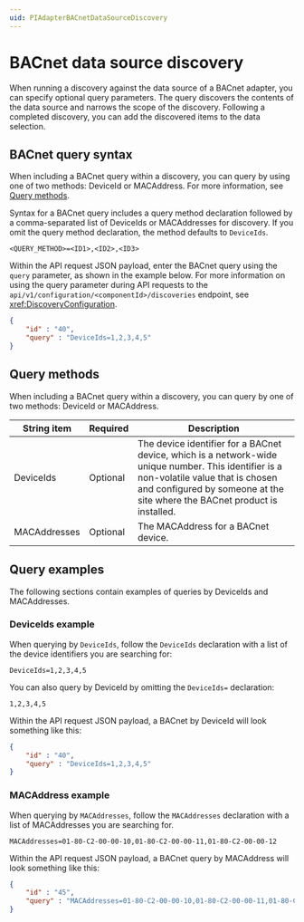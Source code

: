 ```yaml
---
uid: PIAdapterBACnetDataSourceDiscovery
---
```


# BACnet data source discovery

When running a discovery against the data source of a BACnet adapter, you can specify optional query parameters. The query discovers the contents of the data source and narrows the scope of the discovery. Following a completed discovery, you can add the discovered items to the data selection.

## BACnet query syntax

When including a BACnet query within a discovery, you can query by using one of two methods: DeviceId or MACAddress. For more information, see [Query methods](#query-methods).

Syntax for a BACnet query includes a query method declaration followed by a comma-separated list of DeviceIds or MACAddresses for discovery. If you omit the query method declaration, the method defaults to `DeviceIds`.

```text
<QUERY_METHOD>=<ID1>,<ID2>,<ID3> 
```

Within the API request JSON payload, enter the BACnet query using the `query` parameter, as shown in the example below. For more information on using the query parameter during API requests to the `api/v1/configuration/<componentId>/discoveries` endpoint, see <xref:DiscoveryConfiguration>.

```json
{
    "id" : "40",
    "query" : "DeviceIds=1,2,3,4,5"
}
```

## Query methods

When including a BACnet query within a discovery, you can query by one of two methods: DeviceId or MACAddress.

String item | Required | Description
--|--|--
DeviceIds | Optional | The device identifier for a BACnet device, which is a network-wide unique number. This identifier is a non-volatile value that is chosen and configured by someone at the site where the BACnet product is installed.
MACAddresses | Optional | The MACAddress for a BACnet device.

## Query examples

The following sections contain examples of queries by DeviceIds and MACAddresses.

### DeviceIds example

When querying by `DeviceIds`, follow the `DeviceIds` declaration with a list of the device identifiers you are searching for:

```text
DeviceIds=1,2,3,4,5
```

You can also query by DeviceId by omitting the `DeviceIds=` declaration:

```text
1,2,3,4,5
```

Within the API request JSON payload, a BACnet by DeviceId will look something like this:

```json
{
    "id" : "40",
    "query" : "DeviceIds=1,2,3,4,5"
}
```

### MACAddress example

When querying by `MACAddresses`, follow the `MACAddresses` declaration with a list of MACAddresses you are searching for.

```text
MACAddresses=01-80-C2-00-00-10,01-80-C2-00-00-11,01-80-C2-00-00-12
```

Within the API request JSON payload, a BACnet query by MACAddress will look something like this:

```json
{
    "id" : "45",
    "query" : "MACAddresses=01-80-C2-00-00-10,01-80-C2-00-00-11,01-80-C2-00-00-12"
}
```
